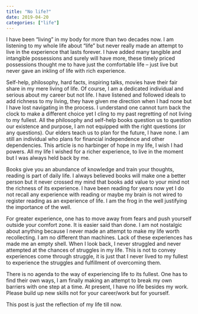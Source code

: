 ```yaml
---
title: "No life?"
date: 2019-04-20
categories: ["life"]
---
```

I have been “living” in my body for more than two decades now. I am listening to my whole life about “life” but never really made an attempt to live in the experience that lasts forever. I have added many tangible and intangible possessions and surely will have more, these timely priced possessions thought me to have just the comfortable life – just live but never gave an inkling of life with rich experience.

Self-help, philosophy, hard facts, inspiring talks, movies have their fair share in my mere living of life. Of course, I am a dedicated individual and serious about my career but not life. I have listened and followed ideals to add richness to my living, they have given me direction when I had none but I have lost navigating in the process. I understand one cannot turn back the clock to make a different choice yet I cling to my past regretting of not living to my fullest. All the philosophy and self-help books question us to question our existence and purpose, I am not equipped with the right questions (or any questions). Our elders teach us to plan for the future, I have none. I am still an individual who plans for financial independence and other dependencies. This article is no harbinger of hope in my life, I wish I had powers. All my life I wished for a richer experience, to live in the moment but I was always held back by me.

Books give you an abundance of knowledge and train your thoughts, reading is part of daily life. I always believed books will make one a better person but it never crossed my mind that books add value to your mind not the richness of its experience. I have been reading for years now yet I do not recall any experience with reading or maybe my brain is not wired to register reading as an experience of life. I am the frog in the well justifying the importance of the well.

For greater experience, one has to move away from fears and push yourself outside your comfort zone. It is easier said than done. I am not nostalgic about anything because I never made an attempt to make my life worth recollecting. I am no different than machines. Lack of these experiences has made me an empty shell. When I look back, I never struggled and never attempted at the chances of struggles in my life. This is not to convey experiences come through struggle, it is just that I never lived to my fullest to experience the struggles and fulfillment of overcoming them.

There is no agenda to the way of experiencing life to its fullest. One has to find their own ways, I am finally making an attempt to break my own barriers with one step at a time. At present, I have no life besides my work. Please build up new skills not for your career/work but for yourself.

This post is just the reflection of my life till now.